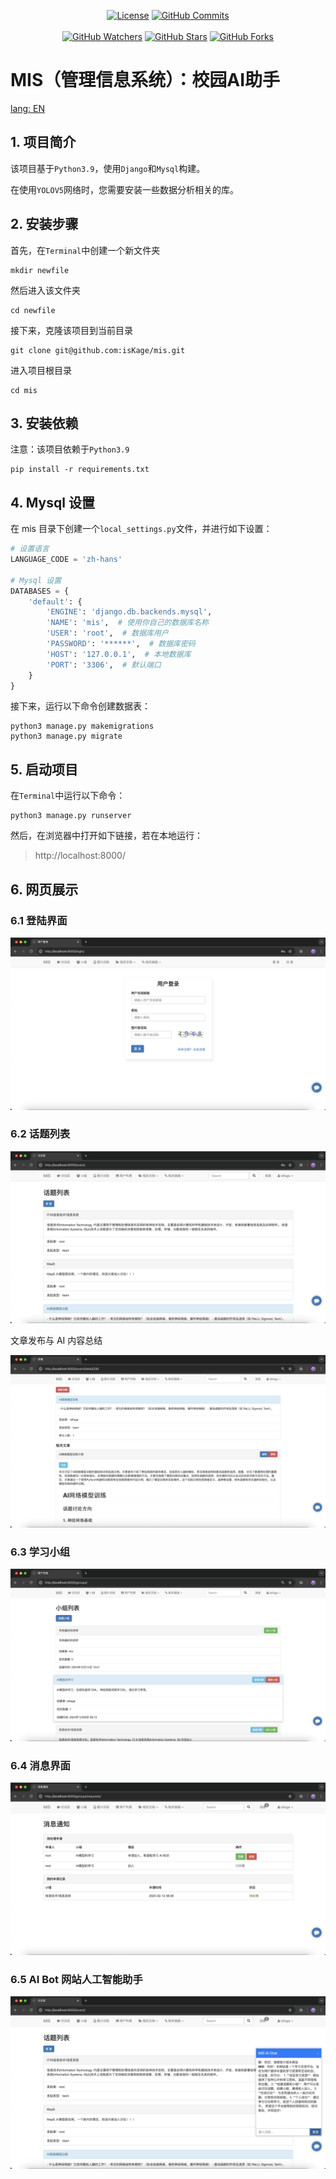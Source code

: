 <p align="center">
  <a title="License" target="_blank" href="https://github.com/isKage/mis/blob/main/LICENSE"><img alt="License" src="https://img.shields.io/github/license/isKage/mis.svg?style=flat"></a>
  <a title="GitHub Commits" target="_blank" href="https://github.com/isKage/mis/commits/main"><img alt="GitHub Commits" src="https://img.shields.io/github/commit-activity/m/isKage/mis.svg?style=flat&color=brightgreen&label=commits"></a>
  <br><br>
  <a title="GitHub Watchers" target="_blank" href="https://github.com/isKage/mis/watchers"><img alt="GitHub Watchers" src="https://img.shields.io/github/watchers/isKage/mis.svg?label=Watchers&style=social"></a>  
  <a title="GitHub Stars" target="_blank" href="https://github.com/isKage/mis/stargazers"><img alt="GitHub Stars" src="https://img.shields.io/github/stars/isKage/mis.svg?label=Stars&style=social"></a>  
  <a title="GitHub Forks" target="_blank" href="https://github.com/isKage/mis/network/members"><img alt="GitHub Forks" src="https://img.shields.io/github/forks/isKage/mis.svg?label=Forks&style=social"></a>  
</p>

# MIS（管理信息系统）：校园AI助手

[lang: EN](./README_en.md)

## 1. 项目简介

该项目基于`Python3.9`，使用`Django`和`Mysql`构建。

在使用`YOLOV5`网络时，您需要安装一些数据分析相关的库。

## 2. 安装步骤

首先，在`Terminal`中创建一个新文件夹
```text
mkdir newfile
```

然后进入该文件夹
```text
cd newfile
```

接下来，克隆该项目到当前目录
```text
git clone git@github.com:isKage/mis.git
```

进入项目根目录
```text
cd mis
```

## 3. 安装依赖

注意：该项目依赖于`Python3.9`
```text
pip install -r requirements.txt
```

## 4. Mysql 设置

在 mis 目录下创建一个`local_settings.py`文件，并进行如下设置：
```python
# 设置语言
LANGUAGE_CODE = 'zh-hans'

# Mysql 设置
DATABASES = {
    'default': {
        'ENGINE': 'django.db.backends.mysql',
        'NAME': 'mis',  # 使用你自己的数据库名称
        'USER': 'root',  # 数据库用户
        'PASSWORD': '******',  # 数据库密码
        'HOST': '127.0.0.1',  # 本地数据库
        'PORT': '3306',  # 默认端口
    }
}
```

接下来，运行以下命令创建数据表：
```text
python3 manage.py makemigrations
python3 manage.py migrate
```

## 5. 启动项目

在`Terminal`中运行以下命令：
```text
python3 manage.py runserver
```
然后，在浏览器中打开如下链接，若在本地运行：

> http://localhost:8000/

## 6. 网页展示

### 6.1 登陆界面
![](./img_md/login.png)

### 6.2 话题列表
![](./img_md/event.png)

文章发布与 AI 内容总结

![](./img_md/event2.png)

### 6.3 学习小组
![](./img_md/group.png)

### 6.4 消息界面
![](./img_md/notice.png)

### 6.5 AI Bot 网站人工智能助手
![](./img_md/chat_bot.png)